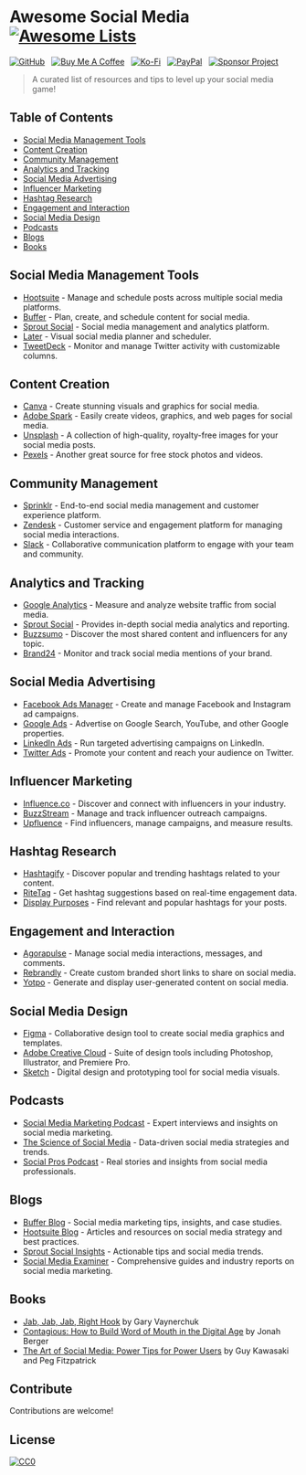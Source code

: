 # Awesome Social Media [![Awesome Lists](https://srv-cdn.himpfen.io/badges/awesome-lists/awesomelists-flat.svg)](https://github.com/brandonhimpfen/awesome)

[![GitHub](https://srv-cdn.himpfen.io/badges/github/github-flat.svg)](https://github.com/sponsors/brandonhimpfen/) &nbsp; [![Buy Me A Coffee](https://srv-cdn.himpfen.io/badges/buymeacoffee/buymeacoffee-flat.svg)](https://www.buymeacoffee.com/brandonhimpfen) &nbsp; [![Ko-Fi](https://srv-cdn.himpfen.io/badges/kofi/kofi-flat.svg)](https://ko-fi.com/brandonhimpfen) &nbsp; [![PayPal](https://srv-cdn.himpfen.io/badges/paypal/paypal-flat.svg)](https://paypal.me/brandonhimpfen) &nbsp; [![Sponsor Project](https://srv-cdn.himpfen.io/badges/sponsor-project/sponsor-project-flat.svg)](https://brandon.tiny.us/donate)

> A curated list of resources and tips to level up your social media game!

## Table of Contents
- [Social Media Management Tools](#social-media-management-tools)
- [Content Creation](#content-creation)
- [Community Management](#community-management)
- [Analytics and Tracking](#analytics-and-tracking)
- [Social Media Advertising](#social-media-advertising)
- [Influencer Marketing](#influencer-marketing)
- [Hashtag Research](#hashtag-research)
- [Engagement and Interaction](#engagement-and-interaction)
- [Social Media Design](#social-media-design)
- [Podcasts](#podcasts)
- [Blogs](#blogs)
- [Books](#books)

## Social Media Management Tools
- [Hootsuite](https://hootsuite.com) - Manage and schedule posts across multiple social media platforms.
- [Buffer](https://buffer.com) - Plan, create, and schedule content for social media.
- [Sprout Social](https://sproutsocial.com) - Social media management and analytics platform.
- [Later](https://later.com) - Visual social media planner and scheduler.
- [TweetDeck](https://tweetdeck.twitter.com) - Monitor and manage Twitter activity with customizable columns.

## Content Creation
- [Canva](https://canva.com) - Create stunning visuals and graphics for social media.
- [Adobe Spark](https://spark.adobe.com) - Easily create videos, graphics, and web pages for social media.
- [Unsplash](https://unsplash.com) - A collection of high-quality, royalty-free images for your social media posts.
- [Pexels](https://pexels.com) - Another great source for free stock photos and videos.

## Community Management
- [Sprinklr](https://www.sprinklr.com) - End-to-end social media management and customer experience platform.
- [Zendesk](https://www.zendesk.com) - Customer service and engagement platform for managing social media interactions.
- [Slack](https://slack.com) - Collaborative communication platform to engage with your team and community.

## Analytics and Tracking
- [Google Analytics](https://analytics.google.com) - Measure and analyze website traffic from social media.
- [Sprout Social](https://sproutsocial.com) - Provides in-depth social media analytics and reporting.
- [Buzzsumo](https://buzzsumo.com) - Discover the most shared content and influencers for any topic.
- [Brand24](https://brand24.com) - Monitor and track social media mentions of your brand.

## Social Media Advertising
- [Facebook Ads Manager](https://www.facebook.com/business/ads) - Create and manage Facebook and Instagram ad campaigns.
- [Google Ads](https://ads.google.com) - Advertise on Google Search, YouTube, and other Google properties.
- [LinkedIn Ads](https://www.linkedin.com/ad) - Run targeted advertising campaigns on LinkedIn.
- [Twitter Ads](https://ads.twitter.com) - Promote your content and reach your audience on Twitter.

## Influencer Marketing
- [Influence.co](https://influence.co) - Discover and connect with influencers in your industry.
- [BuzzStream](https://www.buzzstream.com) - Manage and track influencer outreach campaigns.
- [Upfluence](https://upfluence.com) - Find influencers, manage campaigns, and measure results.

## Hashtag Research
- [Hashtagify](https://hashtagify.me) - Discover popular and trending hashtags related to your content.
- [RiteTag](https://ritetag.com) - Get hashtag suggestions based on real-time engagement data.
- [Display Purposes](https://displaypurposes.com) - Find relevant and popular hashtags for your posts.

## Engagement and Interaction
- [Agorapulse](https://www.agorapulse.com) - Manage social media interactions, messages, and comments.
- [Rebrandly](https://www.rebrandly.com) - Create custom branded short links to share on social media.
- [Yotpo](https://www.yotpo.com) - Generate and display user-generated content on social media.

## Social Media Design
- [Figma](https://www.figma.com) - Collaborative design tool to create social media graphics and templates.
- [Adobe Creative Cloud](https://www.adobe.com/creativecloud.html) - Suite of design tools including Photoshop, Illustrator, and Premiere Pro.
- [Sketch](https://www.sketch.com) - Digital design and prototyping tool for social media visuals.

## Podcasts
- [Social Media Marketing Podcast](https://www.socialmediaexaminer.com/shows) - Expert interviews and insights on social media marketing.
- [The Science of Social Media](https://buffer.com/resources/podcast) - Data-driven social media strategies and trends.
- [Social Pros Podcast](https://www.convinceandconvert.com/shows/social-pros-podcast) - Real stories and insights from social media professionals.

## Blogs
- [Buffer Blog](https://buffer.com/resources) - Social media marketing tips, insights, and case studies.
- [Hootsuite Blog](https://blog.hootsuite.com) - Articles and resources on social media strategy and best practices.
- [Sprout Social Insights](https://sproutsocial.com/insights) - Actionable tips and social media trends.
- [Social Media Examiner](https://www.socialmediaexaminer.com) - Comprehensive guides and industry reports on social media marketing.

## Books
- [Jab, Jab, Jab, Right Hook](https://www.amazon.com/Jab-Right-Hook-Story-Social/dp/006227306X) by Gary Vaynerchuk
- [Contagious: How to Build Word of Mouth in the Digital Age](https://www.amazon.com/Contagious-Build-Word-Mouth-Digital/dp/1451686579) by Jonah Berger
- [The Art of Social Media: Power Tips for Power Users](https://www.amazon.com/Art-Social-Media-Power-Users/dp/1591848075) by Guy Kawasaki and Peg Fitzpatrick

## Contribute

Contributions are welcome!

## License

[![CC0](https://mirrors.creativecommons.org/presskit/buttons/88x31/svg/by-sa.svg)](http://creativecommons.org/licenses/by-sa/4.0/)
